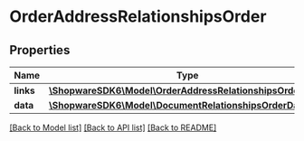 # OrderAddressRelationshipsOrder

## Properties
Name | Type | Description | Notes
------------ | ------------- | ------------- | -------------
**links** | [**\ShopwareSDK6\Model\OrderAddressRelationshipsOrderLinks**](OrderAddressRelationshipsOrderLinks.md) |  | [optional] 
**data** | [**\ShopwareSDK6\Model\DocumentRelationshipsOrderData**](DocumentRelationshipsOrderData.md) |  | [optional] 

[[Back to Model list]](../../README.md#documentation-for-models) [[Back to API list]](../../README.md#documentation-for-api-endpoints) [[Back to README]](../../README.md)

